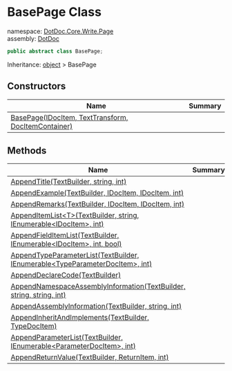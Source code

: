 ﻿# BasePage Class

namespace: [DotDoc\.Core\.Write\.Page](../DotDoc.Core.Write.Page.md)<br />
assembly: [DotDoc](../../DotDoc.md)



```csharp
public abstract class BasePage;
```

Inheritance: [object](https://docs.microsoft.com/dotnet/api/System.Object) > BasePage

## Constructors

| Name | Summary |
|------|---------|
| [BasePage\(IDocItem, TextTransform, DocItemContainer\)](./BasePage/$ctor.md) |  |

## Methods

| Name | Summary |
|------|---------|
| [AppendTitle\(TextBuilder, string, int\)](./BasePage/AppendTitle.md) |  |
| [AppendExample\(TextBuilder, IDocItem, IDocItem, int\)](./BasePage/AppendExample.md) |  |
| [AppendRemarks\(TextBuilder, IDocItem, IDocItem, int\)](./BasePage/AppendRemarks.md) |  |
| [AppendItemList\<T\>\(TextBuilder, string, IEnumerable\<IDocItem\>, int\)](./BasePage/AppendItemList.md) |  |
| [AppendFieldItemList\(TextBuilder, IEnumerable\<IDocItem\>, int, bool\)](./BasePage/AppendFieldItemList.md) |  |
| [AppendTypeParameterList\(TextBuilder, IEnumerable\<TypeParameterDocItem\>, int\)](./BasePage/AppendTypeParameterList.md) |  |
| [AppendDeclareCode\(TextBuilder\)](./BasePage/AppendDeclareCode.md) |  |
| [AppendNamespaceAssemblyInformation\(TextBuilder, string, string, int\)](./BasePage/AppendNamespaceAssemblyInformation.md) |  |
| [AppendAssemblyInformation\(TextBuilder, string, int\)](./BasePage/AppendAssemblyInformation.md) |  |
| [AppendInheritAndImplements\(TextBuilder, TypeDocItem\)](./BasePage/AppendInheritAndImplements.md) |  |
| [AppendParameterList\(TextBuilder, IEnumerable\<ParameterDocItem\>, int\)](./BasePage/AppendParameterList.md) |  |
| [AppendReturnValue\(TextBuilder, ReturnItem, int\)](./BasePage/AppendReturnValue.md) |  |

